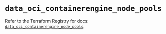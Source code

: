 # `data_oci_containerengine_node_pools`

Refer to the Terraform Registry for docs: [`data_oci_containerengine_node_pools`](https://registry.terraform.io/providers/oracle/oci/7.19.0/docs/data-sources/containerengine_node_pools).
